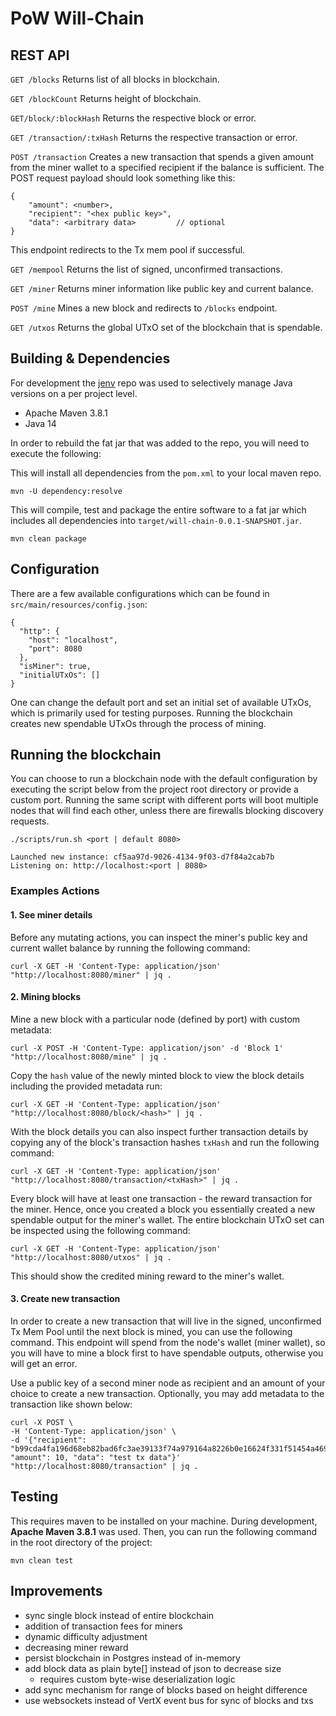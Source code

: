 # PoW Will-Chain

## REST API

`GET /blocks` Returns list of all blocks in blockchain.

`GET /blockCount` Returns height of blockchain.

`GET/block/:blockHash` Returns the respective block or error.

`GET /transaction/:txHash` Returns the respective transaction or error.

`POST /transaction` Creates a new transaction that spends a given amount from the miner wallet to
a specified recipient if the balance is sufficient. The POST request payload should look something like this:
```
{
    "amount": <number>,
    "recipient": "<hex public key>",
    "data": <arbitrary data>         // optional 
}
```
This endpoint redirects to the Tx mem pool if successful.

`GET /mempool` Returns the list of signed, unconfirmed transactions.

`GET /miner` Returns miner information like public key and current balance.

`POST /mine` Mines a new block and redirects to `/blocks` endpoint.

`GET /utxos` Returns the global UTxO set of the blockchain that is spendable.

## Building & Dependencies
For development the [jenv](https://github.com/jenv/jenv) repo was used to selectively manage Java versions on a per project level.
- Apache Maven 3.8.1
- Java 14

In order to rebuild the fat jar that was added to the repo, you will need to execute the following:

This will install all dependencies from the `pom.xml` to your local maven repo.

```
mvn -U dependency:resolve
```

This will compile, test and package the entire software to a fat jar which includes all dependencies into 
`target/will-chain-0.0.1-SNAPSHOT.jar`.

```
mvn clean package
```

## Configuration
There are a few available configurations which can be found in
`src/main/resources/config.json`:

```
{
  "http": {
    "host": "localhost",
    "port": 8080
  },
  "isMiner": true,
  "initialUTxOs": []
}
```

One can change the default port and set an initial set of available UTxOs,
which is primarily used for testing purposes. Running the blockchain creates
new spendable UTxOs through the process of mining.

## Running the blockchain
You can choose to run a blockchain node with the default configuration by executing the script below from the 
project root directory or provide a custom port. Running the same script with different
ports will boot multiple nodes that will find each other, unless there are firewalls blocking
discovery requests.

```
./scripts/run.sh <port | default 8080>

Launched new instance: cf5aa97d-9026-4134-9f03-d7f84a2cab7b
Listening on: http://localhost:<port | 8080>
``` 

### Examples Actions

#### 1. See miner details
Before any mutating actions, you can inspect the miner's public key and current wallet balance
by running the following command:
```
curl -X GET -H 'Content-Type: application/json' "http://localhost:8080/miner" | jq .
```

#### 2. Mining blocks
Mine a new block with a particular node (defined by port) with custom metadata:
```
curl -X POST -H 'Content-Type: application/json' -d 'Block 1' "http://localhost:8080/mine" | jq .
```
Copy the <code>hash</code> value of the newly minted block to view the block details including the provided metadata run:
```
curl -X GET -H 'Content-Type: application/json' "http://localhost:8080/block/<hash>" | jq .
```
With the block details you can also inspect further transaction details by copying any of the block's 
transaction hashes <code>txHash</code> and run the following command:
```
curl -X GET -H 'Content-Type: application/json' "http://localhost:8080/transaction/<txHash>" | jq .
```
Every block will have at least one transaction - the reward transaction for the miner. Hence, once
you created a block you essentially created a new spendable output for the miner's wallet.
The entire blockchain UTxO set can be inspected using the following command:
```
curl -X GET -H 'Content-Type: application/json' "http://localhost:8080/utxos" | jq .
```
This should show the credited mining reward to the miner's wallet.

#### 3. Create new transaction
In order to create a new transaction that will live in the signed, unconfirmed Tx Mem Pool until the next block is mined, 
you can use the following command. This endpoint will spend from the node's wallet (miner wallet), so you will have to mine a block
first to have spendable outputs, otherwise you will get an error.

Use a public key of a second miner node as recipient and an amount of your choice to create a new transaction. 
Optionally, you may add metadata to the transaction like shown below:

```
curl -X POST \
-H 'Content-Type: application/json' \
-d '{"recipient": "b99cda4fa196d68eb82bad6fc3ae39133f74a979164a8226b0e16624f331f51454a469e7759fb02f59a9e08311540d241243eb313eecde2876d4e7532930f84f", "amount": 10, "data": "test tx data"}' "http://localhost:8080/transaction" | jq .
```

## Testing
This requires maven to be installed on your machine. During development, **Apache Maven 3.8.1** was used. 
Then, you can run the following command in the root directory of the project:

```
mvn clean test
```

## Improvements
- sync single block instead of entire blockchain
- addition of transaction fees for miners
- dynamic difficulty adjustment
- decreasing miner reward
- persist blockchain in Postgres instead of in-memory
- add block data as plain byte[] instead of json to decrease size
  - requires custom byte-wise deserialization logic
- add sync mechanism for range of blocks based on height difference
- use websockets instead of VertX event bus for sync of blocks and txs